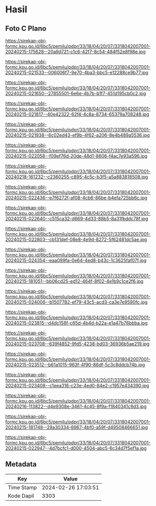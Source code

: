 # Hasil

## Foto C Plano

https://sirekap-obj-formc.kpu.go.id/6bc5/pemilu/pdpr/33/18/04/20/07/3318042007001-20240215-175628--20a9d721-c1c6-42f7-8c54-484f52e8f98e.jpg

https://sirekap-obj-formc.kpu.go.id/6bc5/pemilu/pdpr/33/18/04/20/07/3318042007001-20240215-021533--006006f7-9e70-4ba3-bbc5-e12288ce9b77.jpg

https://sirekap-obj-formc.kpu.go.id/6bc5/pemilu/pdpr/33/18/04/20/07/3318042007001-20240215-021650--27855501-6e6e-4b7b-b1f7-451d195cb0c2.jpg

https://sirekap-obj-formc.kpu.go.id/6bc5/pemilu/pdpr/33/18/04/20/07/3318042007001-20240215-021817--40e42322-62f4-4c8a-8734-65379a708248.jpg

https://sirekap-obj-formc.kpu.go.id/6bc5/pemilu/pdpr/33/18/04/20/07/3318042007001-20240215-021938--6c02ed43-ef9b-4f62-a206-8e4b489a5536.jpg

https://sirekap-obj-formc.kpu.go.id/6bc5/pemilu/pdpr/33/18/04/20/07/3318042007001-20240215-022058--f09ef76d-20de-48d1-8606-f4ac7e93a596.jpg

https://sirekap-obj-formc.kpu.go.id/6bc5/pemilu/pdpr/33/18/04/20/07/3318042007001-20240218-161232--c2360255-c895-4c5c-b3f5-a5a883818508.jpg

https://sirekap-obj-formc.kpu.go.id/6bc5/pemilu/pdpr/33/18/04/20/07/3318042007001-20240215-022436--e7f6272f-af08-4cb6-86be-b4efa725bb6c.jpg

https://sirekap-obj-formc.kpu.go.id/6bc5/pemilu/pdpr/33/18/04/20/07/3318042007001-20240215-022640--c515ca32-d669-4d33-88b5-8a31fbddc78f.jpg

https://sirekap-obj-formc.kpu.go.id/6bc5/pemilu/pdpr/33/18/04/20/07/3318042007001-20240215-022803--cb131def-08e8-4e9d-8272-5f62481dc5ae.jpg

https://sirekap-obj-formc.kpu.go.id/6bc5/pemilu/pdpr/33/18/04/20/07/3318042007001-20240215-024354--eaa099fa-0e64-4ed8-b43c-1c3625faf07f.jpg

https://sirekap-obj-formc.kpu.go.id/6bc5/pemilu/pdpr/33/18/04/20/07/3318042007001-20240215-181051--bb06cd25-ed12-464f-8f02-4e1b9c1ce2f6.jpg

https://sirekap-obj-formc.kpu.go.id/6bc5/pemilu/pdpr/33/18/04/20/07/3318042007001-20240215-024006--b1507782-ef79-43c5-acd3-ca3e7e9590fc.jpg

https://sirekap-obj-formc.kpu.go.id/6bc5/pemilu/pdpr/33/18/04/20/07/3318042007001-20240215-023815--d4dc158f-c65d-4b4d-b22a-e1a47b76bbba.jpg

https://sirekap-obj-formc.kpu.go.id/6bc5/pemilu/pdpr/33/18/04/20/07/3318042007001-20240215-023708--639f4852-9fd5-4238-bd03-36936b5ae219.jpg

https://sirekap-obj-formc.kpu.go.id/6bc5/pemilu/pdpr/33/18/04/20/07/3318042007001-20240215-023512--b61a1015-963f-4f90-86df-5c3c8ddcb74b.jpg

https://sirekap-obj-formc.kpu.go.id/6bc5/pemilu/pdpr/33/18/04/20/07/3318042007001-20240215-023408--c1eea316-c23e-4ed0-84e2-c1957e434390.jpg

https://sirekap-obj-formc.kpu.go.id/6bc5/pemilu/pdpr/33/18/04/20/07/3318042007001-20240216-113822--d4e9308e-3461-4c45-8f9a-f1840341c9d3.jpg

https://sirekap-obj-formc.kpu.go.id/6bc5/pemilu/pdpr/33/18/04/20/07/3318042007001-20240215-181748--29a30334-6967-4bf0-a59f-d49508466651.jpg

https://sirekap-obj-formc.kpu.go.id/6bc5/pemilu/pdpr/33/18/04/20/07/3318042007001-20240215-022947--4d7bcfc1-d000-4504-abc5-6c34d7f5ef1a.jpg


## Metadata

| Key        | Value               |
| ---------- | ------------------- |
| Time Stamp | 2024-02-26 17:03:51 |
| Kode Dapil | 3303                |



